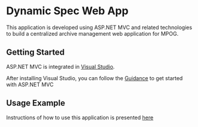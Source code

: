 # Dynamic Spec Web App

This application is developed using ASP.NET MVC and related technologies to build a centralized archive management web application for MPOG.

## Getting Started

ASP.NET MVC is integrated in [Visual Studio](https://visualstudio.microsoft.com/downloads/).

After installing Visual Studio, you can follow the [Guidance](https://docs.microsoft.com/en-us/aspnet/mvc/overview/getting-started/introduction/getting-started) to get started with ASP.NET MVC

## Usage Example

Instructions of how to use this application is presented [here](https://docs.google.com/presentation/d/1-GqdsO3ykJLpzPAhIJqzqy-scF_xQit6_vW5Kx7vHcg/edit?usp=sharing)


